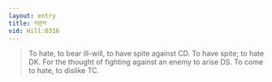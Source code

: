 ```yaml
---
layout: entry
title: འགྲས་
vid: Hill:0316
---
```

> To hate, to bear ill-will, to have spite against CD\. To have spite; to hate DK\. For the thought of fighting against an enemy to arise DS\. To come to hate, to dislike TC\.


